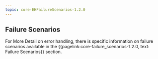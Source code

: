 ```yaml
---
topic: core-EHFailureScenarios-1.2.0
---
```


## Failure Scenarios

For More Detail on error handling, there is specific information on failure scenarios available in the {{pagelink:core-failure_scenarios-1.2.0, text: Failure Scenarios}} section.